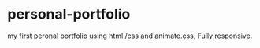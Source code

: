 # personal-portfolio

my first peronal portfolio using html /css and animate.css, Fully responsive.
